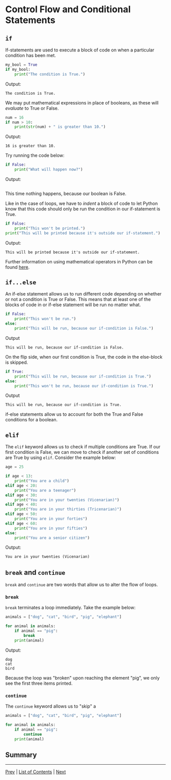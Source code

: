 # Control Flow and Conditional Statements

## `if`

If-statements are used to execute a block of code on when a particular condition has been met.

```python
my_bool = True
if my_bool:
    print("The condition is True.")
```

Output:
```
The condition is True.
```

We may put mathematical expressions in place of booleans, as these will _evaluate_ to True or False.

```python
num = 16
if num > 10:
    print(str(num) + " is greater than 10.")
```
Output:
```
16 is greater than 10.
```

Try running the code below:
```python
if False:
    print("What will happen now?")
```

Output:
```
```

This time nothing happens, because our boolean is False.

Like in the case of loops, we have to _indent_ a block of code to let Python know that this code should only be run the condition in our if-statement is True.

```python
if False:
    print("This won't be printed.")
print("This will be printed because it's outside our if-statement.")
```

Output:
```
This will be printed because it's outside our if-statement.
```

Further information on using mathematical operators in Python can be found [here](https://www.w3schools.com/python/python_conditions.asp).

## `if...else`

An if-else statement allows us to run different code depending on whether or not a condition is True or False. This means that at least one of the blocks of code in or if-else statement will be run no matter what.

```python
if False:
    print("This won't be run.")
else:
    print("This will be run, because our if-condition is False.")
```

Output
```
This will be run, because our if-condition is False.
```

On the flip side, when our first condition is True, the code in the else-block is skipped.

```python
if True:
    print("This will be run, because our if-condition is True.")
else:
    print("This won't be run, because our if-condition is True.")
```

Output
```
This will be run, because our if-condition is True.
```

if-else statements allow us to account for both the True and False conditions for a boolean.

## `elif`

The `elif` keyword allows us to check if multiple conditions are True. If our first condition is False, we can move to check if another set of conditions are True by using `elif`. Consider the example below:

```python
age = 25

if age < 13:
    print("You are a child")
elif age < 20:
    print("You are a teenager")
elif age < 30:
    print("You are in your twenties (Vicenarian)")
elif age < 40:
    print("You are in your thirties (Tricenarian)")
elif age < 50:
    print("You are in your forties")
elif age < 60:
    print("You are in your fifties")
else:
    print("You are a senior citizen")
```

Output:
```
You are in your twenties (Vicenarian)
```

## `break` and `continue`

`break` and `continue` are two words that allow us to alter the flow of loops.

### `break`

`break` terminates a loop immediately. Take the example below:

```python
animals = ["dog", "cat", "bird", "pig", "elephant"]

for animal in animals:
    if animal == "pig":
        break
    print(animal)
```
Output:
```
dog
cat
bird
```

Because the loop was "broken" upon reaching the element "pig", we only see the first three items printed. 

### `continue`

The `continue` keyword allows us to "skip" a 

```python
animals = ["dog", "cat", "bird", "pig", "elephant"]

for animal in animals:
    if animal == "pig":
        continue
    print(animal)

```

## Summary
---
[Prev](loops.md) | [List of Contents](README.md) | [Next](functions.md)

